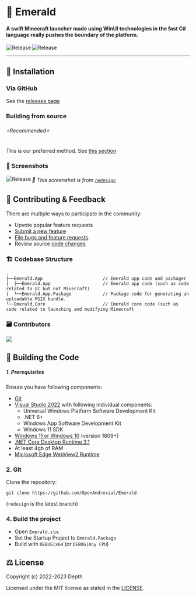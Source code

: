 # 💎 Emerald

#### A swift Minecraft launcher made using WinUI technologies in the fast C# language really pushes the boundary of the platform.

<p align="center">
  <a title="GitHub Releases" target="_blank" href="https://github.com/OpenAndrexial/Emerald/releases">
    <img align="left" src="https://img.shields.io/github/v/release/OpenAndrexial/Emerald?include_prereleases" alt="Release" />
  </a>
  <a title="GitHub Releases" target="_blank" href="https://github.com/OpenAndrexial/Emerald/releases">
    <img align="left" src="https://img.shields.io/github/repo-size/OpenAndrexial/Emerald?color=%23cc0000" alt="Release" />
  </a>
</p>

<br/>

---

## 🎁 Installation

### Via GitHub

See the [releases page](https://github.com/OpenAndrexial/Emerald/releases)

### Building from source
###### ⭐Recommended⭐

This is our preferred method.
See [this section](#-building-the-code)

### 📸 Screenshots

<a title="Emerald Screenshot" target="_blank" href="https://github.com/OpenAndrexial/Emerald">
  <img align="left" src="https://user-images.githubusercontent.com/82730163/210150183-fd324c12-5a90-4ffb-964d-c8ccae2c9cee.png" alt="Release" />
</a>

###### 📝 This screenshot is from [`redesign`](https://github.com/OpenAndrexial/Emerald/pull/19)

## 🦜 Contributing & Feedback

There are multiple ways to participate in the community:

- Upvote popular feature requests
- [Submit a new feature](https://github.com/OpenAndrexial/Emerald/pulls)
- [File bugs and feature requests](https://github.com/OpenAndrexial/Emerald/issues/new/choose).
- Review source [code changes](https://github.com/OpenAndrexial/Emerald/commits)

### 🏗️ Codebase Structure

```
.
├──Emerald.App                       // Emerald app code and packager
|  ├──Emerald.App                    // Emerald app code (such as code related to UI but not Minecraft)
|  └──Emerald.App.Package            // Package code for generating an uploadable MSIX bundle.
└──Emerald.Core                      // Emerald core code (such as code related to launching and modifying Minecraft
```

### 🗃️ Contributors

<a href="https://github.com/OpenAndrexial/Emerald/graphs/contributors">
  <img src="https://contrib.rocks/image?repo=OpenAndrexial/Emerald" />
</a>

## 🔨 Building the Code

##### 1. Prerequisites

Ensure you have following components:

- [Git](https://git-scm.com/)
- [Visual Studio 2022](https://visualstudio.microsoft.com/vs/) with following individual components:
  - Universal Windows Platform Software Development Kit
  - .NET 6+
  - Windows App Software Development Kit
  - Windows 11 SDK
- [Windows 11 or Windows 10](https://www.microsoft.com/en-us/windows) (version 1809+)
- [.NET Core Desktop Runtime 3.1](https://dotnet.microsoft.com/en-us/download/dotnet/3.1)
- At least 4gb of RAM
- [Microsoft Edge WebView2 Runtime](https://developer.microsoft.com/en-us/microsoft-edge/webview2/)

### 2. Git

Clone the repository:

```git
git clone https://github.com/OpenAndrexial/Emerald
```
(`redesign` is the latest branch)

### 4. Build the project

- Open `Emerald.sln`.
- Set the Startup Project to `Emerald.Package`
- Build with `DEBUG|x64` (or `DEBUG|Any CPU`)

## ⚖️ License

Copyright (c) 2022-2023 Depth

Licensed under the MIT license as stated in the [LICENSE](LICENSE.md).
